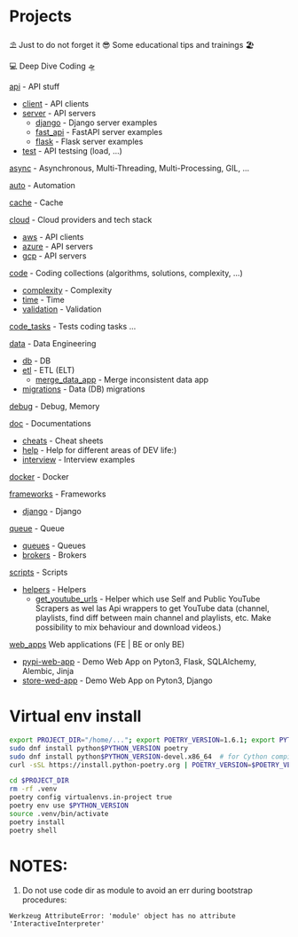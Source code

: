 # Projects

⛱️ Just to do not forget it 😎 Some educational tips and trainings 🏖️

💻 Deep Dive Coding 🛸

[api](/api) - API stuff
   - [client](/api/client) - API clients
   - [server](/api/server) - API servers
        - [django](/api/server/django) - Django server examples
        - [fast_api](/api/server/fast_api) - FastAPI server examples
        - [flask](/api/server/flask) - Flask server examples
   - [test](/api/test) - API testsing (load, ...)

[async](/async) - Asynchronous, Multi-Threading, Multi-Processing, GIL, ...

[auto](/auto) - Automation

[cache](/cache) - Cache

[cloud](/cloud) - Cloud providers and tech stack
   - [aws](/cloud/aws) - API clients
   - [azure](/cloud/azure) - API servers
   - [gcp](/cloud/gcp) - API servers

[code](/code) - Coding collections (algorithms, solutions, complexity, ...)
   - [complexity](/code/complexity) - Complexity
   - [time](/code/time) - Time
   - [validation](/code/validation) - Validation

[code_tasks](/tasks) - Tests coding tasks ...

[data](/data) - Data Engineering
   - [db](/data/db) - DB
   - [etl](/data/etl) - ETL (ELT)
     - [merge_data_app](/data/etl/001_merge_data) - Merge inconsistent data app
   - [migrations](/data/migrations) - Data (DB) migrations

[debug](/debug) - Debug, Memory

[doc](/doc) - Documentations
   - [cheats](/doc/cheats) - Cheat sheets
   - [help](/doc/help) - Help for different areas of DEV life:)
   - [interview](/doc/interview) - Interview examples 

[docker](/docker) - Docker

[frameworks](/frameworks) - Frameworks
   - [django](/frameworks/django)  - Django

[queue](/queue) - Queue
   - [queues](/queue/queues) - Queues
   - [brokers](/queue/brokers) - Brokers

[scripts](/scripts) - Scripts
   - [helpers](/scripts/helpers) - Helpers
      -  [get_youtube_urls](/scripts/helpers/001_get_youtube_urls) - Helper which use Self and Public YouTube Scrapers as wel las Api wrappers to get YouTube data (channel, playlists, find diff between main channel and playlists, etc. Make possibility to mix behaviour and download videos.)
          

[web_apps](/web_apps) Web applications (FE | BE or only BE) 
   - [pypi-web-app](/web_apps/001_pypi) - Demo Web App on Pyton3, Flask, SQLAlchemy, Alembic, Jinja
   - [store-wed-app](/web_apps/002_store) - Demo Web App on Pyton3, Django





# Virtual env install
```sh
export PROJECT_DIR="/home/..."; export POETRY_VERSION=1.6.1; export PYTHON_VERSION=3.12
sudo dnf install python$PYTHON_VERSION poetry
sudo dnf install python$PYTHON_VERSION-devel.x86_64  # for Cython compilation for IDE
curl -sSL https://install.python-poetry.org | POETRY_VERSION=$POETRY_VERSION python3 -

cd $PROJECT_DIR
rm -rf .venv
poetry config virtualenvs.in-project true
poetry env use $PYTHON_VERSION
source .venv/bin/activate
poetry install
poetry shell
```

# NOTES:
1) Do not use code dir as module to avoid an err during bootstrap procedures:
```
Werkzeug AttributeError: 'module' object has no attribute 'InteractiveInterpreter'
```
